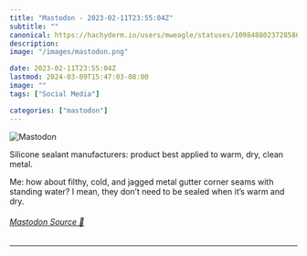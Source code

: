 ```yaml
---
title: "Mastodon - 2023-02-11T23:55:04Z"
subtitle: ""
canonical: https://hachyderm.io/users/mweagle/statuses/109848802372858692
description:
image: "/images/mastodon.png"

date: 2023-02-11T23:55:04Z
lastmod: 2024-03-09T15:47:03-08:00
image: ""
tags: ["Social Media"]

categories: ["mastodon"]
---
```

![Mastodon](/images/mastodon.png)

<p>Silicone sealant manufacturers: product best applied to warm, dry, clean metal. </p><p>Me: how about filthy, cold, and jagged metal gutter corner seams with standing water? I mean, they don’t need to be sealed when it’s warm and dry.</p>


###### [Mastodon Source 🐘](https://hachyderm.io/@mweagle/109848802372858692)

___
